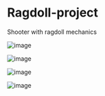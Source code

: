 # Ragdoll-project
Shooter with ragdoll mechanics

![image](https://github.com/romikadze/Ragdoll-Shooter/assets/66849784/0818c857-d428-4f02-9a77-3109f42aa0ec)

![image](https://github.com/romikadze/Ragdoll-Shooter/assets/66849784/d3eb079d-08db-40c4-a38e-3a2a24e1b80a)

![image](https://github.com/romikadze/Ragdoll-Shooter/assets/66849784/846b1e7c-57ee-4e70-bb04-ad844b720879)

![image](https://github.com/romikadze/Ragdoll-Shooter/assets/66849784/4f6dd0c6-6a8c-44e2-a076-f28fa5ed1141)



 
